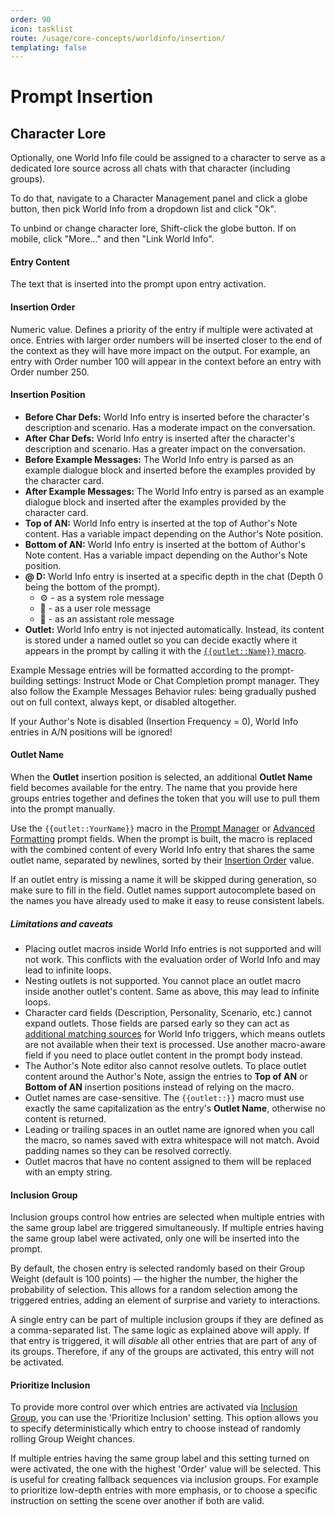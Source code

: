 ```yaml
---
order: 90
icon: tasklist
route: /usage/core-concepts/worldinfo/insertion/
templating: false
---
```


# Prompt Insertion

## Character Lore

Optionally, one World Info file could be assigned to a character to serve as a dedicated lore source across all chats with that character (including groups).

To do that, navigate to a Character Management panel and click a globe button, then pick World Info from a dropdown list and click "Ok".

To unbind or change character lore, Shift-click the globe button. If on mobile, click "More..." and then "Link World Info".



#### Entry Content

The text that is inserted into the prompt upon entry activation.

#### Insertion Order

Numeric value. Defines a priority of the entry if multiple were activated at once. Entries with larger order numbers will be inserted closer to the end of the context as they will have more impact on the output. For example, an entry with Order number 100 will appear in the context before an entry with Order number 250.

#### Insertion Position

* **Before Char Defs:** World Info entry is inserted before the character's description and scenario. Has a moderate impact on the conversation.
* **After Char Defs:** World Info entry is inserted after the character's description and scenario. Has a greater impact on the conversation.
* **Before Example Messages:** The World Info entry is parsed as an example dialogue block and inserted before the examples provided by the character card.
* **After Example Messages:** The World Info entry is parsed as an example dialogue block and inserted after the examples provided by the character card.
* **Top of AN:** World Info entry is inserted at the top of Author's Note content. Has a variable impact depending on the Author's Note position.
* **Bottom of AN:** World Info entry is inserted at the bottom of Author's Note content. Has a variable impact depending on the Author's Note position.
* **@ D:** World Info entry is inserted at a specific depth in the chat (Depth 0 being the bottom of the prompt).
  * ⚙️ - as a system role message
  * 👤 - as a user role message
  * 🤖 - as an assistant role message
* **Outlet:** World Info entry is not injected automatically. Instead, its content is stored under a named outlet so you can decide exactly where it appears in the prompt by calling it with the [`{{outlet::Name}}` macro](#outlet-name).

Example Message entries will be formatted according to the prompt-building settings: Instruct Mode or Chat Completion prompt manager. They also follow the Example Messages Behavior rules: being gradually pushed out on full context, always kept, or disabled altogether.

If your Author's Note is disabled (Insertion Frequency = 0), World Info entries in A/N positions will be ignored!

#### Outlet Name

When the **Outlet** insertion position is selected, an additional **Outlet Name** field becomes available for the entry. The name that you provide here groups entries together and defines the token that you will use to pull them into the prompt manually.

Use the `{{outlet::YourName}}` macro in the [Prompt Manager](../Prompts/prompt-manager.md) or [Advanced Formatting](../Prompts/advancedformatting.md) prompt fields. When the prompt is built, the macro is replaced with the combined content of every World Info entry that shares the same outlet name, separated by newlines, sorted by their [Insertion Order](#insertion-order) value.

If an outlet entry is missing a name it will be skipped during generation, so make sure to fill in the field. Outlet names support autocomplete based on the names you have already used to make it easy to reuse consistent labels.

##### Limitations and caveats

* Placing outlet macros inside World Info entries is not supported and will not work. This conflicts with the evaluation order of World Info and may lead to infinite loops.
* Nesting outlets is not supported. You cannot place an outlet macro inside another outlet's content. Same as above, this may lead to infinite loops.
* Character card fields (Description, Personality, Scenario, etc.) cannot expand outlets. Those fields are parsed early so they can act as [additional matching sources](./structure.md#additional-matching-sources) for World Info triggers, which means outlets are not available when their text is processed. Use another macro-aware field if you need to place outlet content in the prompt body instead.
* The Author's Note editor also cannot resolve outlets. To place outlet content around the Author's Note, assign the entries to **Top of AN** or **Bottom of AN** insertion positions instead of relying on the macro.
* Outlet names are case-sensitive. The `{{outlet::}}` macro must use exactly the same capitalization as the entry's **Outlet Name**, otherwise no content is returned.
* Leading or trailing spaces in an outlet name are ignored when you call the macro, so names saved with extra whitespace will not match. Avoid padding names so they can be resolved correctly.
* Outlet macros that have no content assigned to them will be replaced with an empty string.



#### Inclusion Group

Inclusion groups control how entries are selected when multiple entries with the same group label are triggered simultaneously. If multiple entries having the same group label were activated, only one will be inserted into the prompt.

By default, the chosen entry is selected randomly based on their Group Weight (default is 100 points) — the higher the number, the higher the probability of selection. This allows for a random selection among the triggered entries, adding an element of surprise and variety to interactions.

A single entry can be part of multiple inclusion groups if they are defined as a comma-separated list. The same logic as explained above will apply. If that entry is triggered, it will *disable* all other entries that are part of any of its groups. Therefore, if any of the groups are activated, this entry will not be activated.

#### Prioritize Inclusion

To provide more control over which entries are activated via [Inclusion Group](./structure.md#inclusion-group), you can use the 'Prioritize Inclusion' setting. This option allows you to specify deterministically which entry to choose instead of randomly rolling Group Weight chances.

If multiple entries having the same group label and this setting turned on were activated, the one with the highest 'Order' value will be selected. This is useful for creating fallback sequences via inclusion groups. For example to prioritize low-depth entries with more emphasis, or to choose a specific instruction on setting the scene over another if both are valid.


